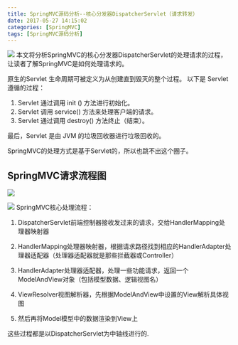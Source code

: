 ```yaml
---
title: SpringMVC源码分析--核心分发器DispatcherServlet（请求转发）
date: 2017-05-27 14:15:02
categories: [SpringMVC]
tags: [SpringMVC源码分析]
---
```

![](http://ww1.sinaimg.cn/large/91ddf859gy1ffxpu07otbj20go07r749.jpg)
本文将分析SpringMVC的核心分发器DispatcherServlet的处理请求的过程，让读者了解SpringMVC是如何处理请求的。

原生的Servlet 生命周期可被定义为从创建直到毁灭的整个过程。
以下是 Servlet 遵循的过程：
1. Servlet 通过调用 init () 方法进行初始化。
2. Servlet 调用 service() 方法来处理客户端的请求。
3. Servlet 通过调用 destroy() 方法终止（结束）。

最后，Servlet 是由 JVM 的垃圾回收器进行垃圾回收的。

SpringMVC的处理方式是基于Servlet的，所以也跳不出这个圈子。

## SpringMVC请求流程图
![](http://ww1.sinaimg.cn/large/91ddf859gy1ffzwfp78swj20nw0badgy.jpg)

![](http://ww1.sinaimg.cn/large/91ddf859gy1ffzylyzsszj212e0iqmxs.jpg)
SpringMVC核心处理流程：
1. DispatcherServlet前端控制器接收发过来的请求，交给HandlerMapping处理器映射器

2. HandlerMapping处理器映射器，根据请求路径找到相应的HandlerAdapter处理器适配器（处理器适配器就是那些拦截器或Controller）

3. HandlerAdapter处理器适配器，处理一些功能请求，返回一个ModelAndView对象（包括模型数据、逻辑视图名）

4. ViewResolver视图解析器，先根据ModelAndView中设置的View解析具体视图

5. 然后再将Model模型中的数据渲染到View上

这些过程都是以DispatcherServlet为中轴线进行的.